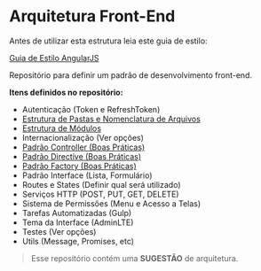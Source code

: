 # Arquitetura Front-End

Antes de utilizar esta estrutura leia este guia de estilo:

[Guia de Estilo AngularJS](https://github.com/johnpapa/angular-styleguide/blob/master/a1/i18n/pt-BR.md)

Repositório para definir um padrão de desenvolvimento front-end.

**Itens definidos no repositório:**

* Autenticação (Token e RefreshToken)
* [Estrutura de Pastas e Nomenclatura de Arquivos](https://github.com/kelvinpalves/arquitetura-front-end/tree/master/estrutura-pastas)
* [Estrutura de Módulos](https://github.com/kelvinpalves/arquitetura-front-end/tree/master/estrutura-modulos)
* Internacionalização (Ver opções)
* [Padrão Controller (Boas Práticas)](https://github.com/kelvinpalves/arquitetura-front-end/tree/master/padroes-codigo#controller)
* [Padrão Directive (Boas Práticas)](https://github.com/kelvinpalves/arquitetura-front-end/tree/master/padroes-codigo#directive)
* [Padrão Factory (Boas Práticas)](https://github.com/kelvinpalves/arquitetura-front-end/tree/master/padroes-codigo#factory)
* Padrão Interface (Lista, Formulário)
* Routes e States (Definir qual será utilizado)
* Serviços HTTP (POST, PUT, GET, DELETE)
* Sistema de Permissões (Menu e Acesso a Telas)
* Tarefas Automatizadas (Gulp)
* Tema da Interface (AdminLTE)
* Testes (Ver opções)
* Utils (Message, Promises, etc)

> Esse repositório contém uma **SUGESTÃO** de arquitetura.